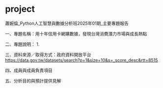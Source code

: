# project
蕭婉倫_Python人工智慧與數據分析班2025年01期_主要專題報告

一、專題名稱：用十年信用卡網購數據，發現台灣消費潛力市場與成長熱點

二、專題說明：
    1. 

三、資料來源／取得方式：政府資料開放平台
https://data.gov.tw/datasets/search?p=1&size=10&s=_score_desc&rtt=8515

四、成員與成員負責項目

五、分析目的與預計提供見解
